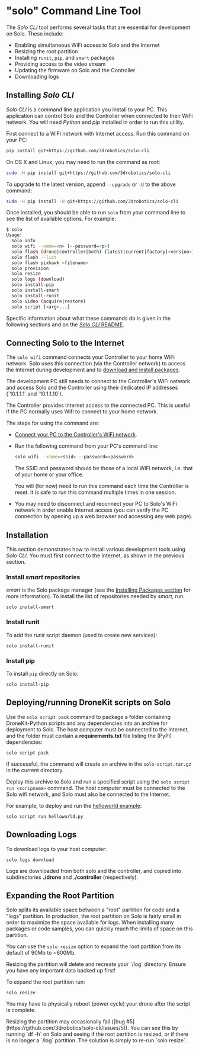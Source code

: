 # "solo" Command Line Tool

The *Solo CLI* tool performs several tasks that are essential for development on Solo. These include:

* Enabling simultaneous WiFi access to Solo and the Internet
* Resizing the root partition
* Installing `runit`, `pip`, and `smart` packages
* Providing access to the video stream
* Updating the firmware on Solo and the Controller
* Downloading logs


## Installing *Solo CLI*

*Solo CLI* is a command line application you install to your PC. This application can control Solo and the Controller when connected to their WiFi network. You will need *Python* and *pip* installed in order to run this utility.

First connect to a WiFi network with Internet access. Run this command on your PC:

<div class="host-code"></div>

```sh
pip install git+https://github.com/3drobotics/solo-cli
```

<aside class="note">
On OS X and Linux, you may need to run the command as root:
<div class="host-code"></div>

```sh
sudo -H pip install git+https://github.com/3drobotics/solo-cli
```
To upgrade to the latest version, append ``--upgrade`` or ``-U`` to the above command:

<div class="host-code"></div>

```sh
sudo -H pip install -U git+https://github.com/3drobotics/solo-cli
```

</aside>

Once installed, you should be able to run `solo` from your command line to see the list of available options. For example:

<div class="host-code"></div>

```sh
$ solo
Usage:
  solo info
  solo wifi --name=<n> [--password=<p>]
  solo flash (drone|controller|both) (latest|current|factory|<version>) [--clean]
  solo flash --list
  solo flash pixhawk <filename>
  solo provision
  solo resize
  solo logs (download)
  solo install-pip
  solo install-smart
  solo install-runit
  solo video (acquire|restore)
  solo script [<arg>...]
```

Specific information about what these commands do is given in the following sections and on the [*Solo CLI* README](https://github.com/3drobotics/solo-cli).


## Connecting Solo to the Internet

The `solo wifi` command connects your Controller to your home WiFi network. Solo uses this connection (via the Controller network) to access the Internet during development and to [download and install packages](starting-installing.html#installing-packages).

<aside class="tip">The development PC still needs to connect to the Controller's WiFi network and access Solo and the Controller using their dedicated IP addresses (`10.1.1.1` and `10.1.1.10`).

The Controller provides Internet access to the connected PC. This is useful if the PC normally uses Wifi to connect to your home network.
</aside>

The steps for using the command are:

* [Connect your PC to the Controller's WiFi network](starting-network.html).
* Run the following command from your PC's command line:
  <div class="host-code"></div>

  ```sh
  solo wifi --name=<ssid> --password=<password>
  ```
  The SSID and password should be those of a local WiFi network, i.e. that of your home or your office.
  <aside class="tip">
  You will (for now) need to run this command each time the Controller is reset. It is safe to run this command multiple times in one session.
  </aside>
* You may need to disconnect and reconnect your PC to Solo's WiFi network in order enable Internet access (you can verify the PC connection by opening up a web browser and accessing any web page).


## Installation

This section demonstrates how to install various development tools using *Solo CLI*. You must first connect to the Internet, as shown in the previous section.

### Install *smart* repositories

*smart* is the Solo package manager (see the [Installing Packages section](starting-installing.html#installing-packages) for more information). To install the list of repositories needed by *smart*, run:

<div class="host-code"></div>

```
solo install-smart
```

### Install runit

To add the *runit* script daemon (used to create new services):

<div class="host-code"></div>

```
solo install-runit
```

### Install pip

To install `pip` directly on Solo:

<div class="host-code"></div>

```
solo install-pip
```

## Deploying/running DroneKit scripts on Solo

Use the ``solo script pack`` command to package a folder containing DroneKit-Python scripts
and any dependencies into an archive for deployment to Solo.
The host computer must be connected to the Internet, and the folder must contain a
**requirements.txt** file listing
the (PyPi) dependencies:

<div class="host-code"></div>

```
solo script pack
```

If successful, the command will create an archive in the `solo-script.tar.gz` in the current directory.

Deploy this archive to Solo and run a specified script using the ``solo script run <scripname>`` command.
The host computer must be connected to the Solo wifi network, and Solo must also be connected to the
Internet.

For example, to deploy and run the [helloworld example](example-helloworld.html):

<div class="host-code"></div>

```
solo script run helloworld.py
```


## Downloading Logs

To download logs to your host computer:

<div class="host-code"></div>

```
solo logs download
```

Logs are downloaded from both solo and the controller, and copied into subdirectories **./drone** and **./controller** (respectively).


## Expanding the Root Partition

Solo splits its available space between a "root" partition for code and a "logs" partition. In production, the root partition on Solo is fairly small in order to maximize the space available for logs. When installing many packages or code samples, you can quickly reach the limits of space on this partition.

You can use the `solo resize` option to expand the root partition from its default of 90Mb to ~600Mb.

<aside class="tip">
Resizing the partition will delete and recreate your `/log` directory. Ensure you have any important data backed up first!
</aside>

To expand the root partition run:

<div class="host-code"></div>

```
solo resize
```

You may have to physically reboot (power cycle) your drone after the script is complete.

<aside class="warning">
Resizing the partition may occasionally fail ([bug #5](https://github.com/3drobotics/solo-cli/issues/5)). You can see this by running `df -h` on Solo and seeing if the root partition is resized, or if there is no longer a `/log` partition. The solution is simply to re-run `solo resize`.
</aside>

